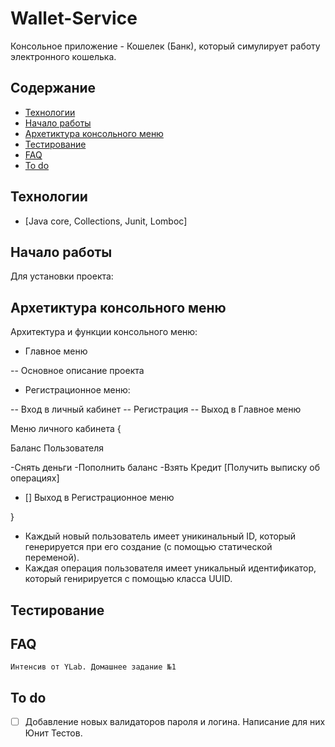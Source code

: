 # Wallet-Service
Консольное приложение -  Кошелек (Банк), который симулирует работу электронного кошелька.

## Содержание
- [Технологии](#технологии)
- [Начало работы](#начало-работы)
- [Архетиктура консольного меню](#архетиктура-консольного-меню)
- [Тестирование](#тестирование)
- [FAQ](#FAQ)
- [To do](#to-do)

## Технологии
- [Java core, Collections, Junit, Lomboc]


## Начало работы

Для установки проекта:

## Архетиктура консольного меню
Архитектура и функции консольного меню:

-  Главное меню 
  
--    Основное описание проекта
  
  

-  Регистрационное меню:

--  Вход в личный кабинет
--	Регистрация
--	Выход в Главное меню


Меню личного кабинета {

  Баланс Пользователя

  -Снять деньги
  -Пополнить баланс
  -Взять Кредит
  [Получить выписку об операциях]
- [] Выход в Регистрационное меню

}

- 	Каждый новый пользователь имеет уникинальный ID, который генерируется при его создание (с помощью статической переменой).
- 	Каждая операция пользователя имеет уникальный идентификатор, который генирируется с помощью класса UUID.


## Тестирование


## FAQ 

	Интенсив от YLab. Домашнее задание №1


## To do
- [ ] Добавление новых валидаторов пароля и логина. Написание для них Юнит Тестов.

